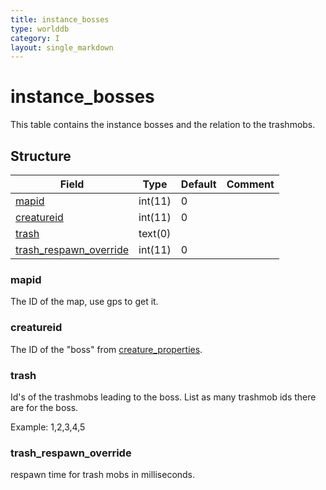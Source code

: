 ```yaml
---
title: instance_bosses
type: worlddb
category: I
layout: single_markdown
---
```


# instance_bosses
This table contains the instance bosses and the relation to the trashmobs.

## Structure

Field                                                                                                       | Type    | Default | Comment
----------------------------------------------------------------------------------------------------------- | ------- | ------- | -------
[mapid](#mapid)                                                                                             | int(11) | 0       |        
[creatureid](#creatureid)                                                                                   | int(11) | 0       |        
[trash](#trash)                                                                                             | text(0) |         |        
[trash_respawn_override](#trash_respawn_override)                                                           | int(11) | 0       |        

### mapid

The ID of the map, use gps to get it.

### creatureid

The ID of the "boss" from [creature_properties](/Wiki/database/world/creature_properties/ "Creature properties").

### trash

Id's of the trashmobs leading to the boss. List as many trashmob ids there are for the boss.

Example:
1,2,3,4,5

### trash_respawn_override

respawn time for trash mobs in milliseconds.